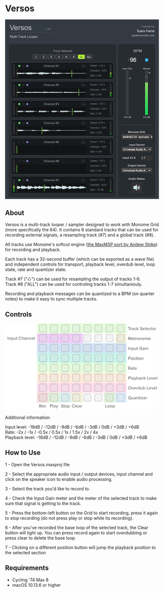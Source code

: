 # Versos

![Versos](/Images/Versos-Screenshot.jpg)

## About

Versos is a multi-track looper / sampler designed to work with Monome Grid (more specifically the 64). It contains 6 standard tracks that can be used for recording external signals, a resampling track (#7) and a global track (#8).

All tracks use Monome's softcut engine ([the MaxMSP port by Andew Shike](https://github.com/AndrewShike/softcut-msp)) for recording and playback. 

Each track has a 32-second buffer (which can be exported as a wave file) and independent controls for transport, playback level, overdub level, loop state, rate and quantizer state.

Track #7 ("♺") can be used for resampling the output of tracks 1-6.  
Track #8 ("ALL") can be used for controling tracks 1-7 simultaniouly.  

Recording and playback messages can be quantized to a BPM (on quarter notes) to make it easy to sync multiple tracks. 

## Controls

![Controls](/Images/Versos-Controls.png)

Additional information:

Input level: -18dB / -12dB / -9dB / -6dB / -3dB / 0dB / +3dB / +6dB  
Rate: -2x / -1x / -0.5x / 0.5x / 1x / 1.5x / 2x / 4x  
Playback level: -18dB / -12dB / -9dB / -6dB / -3dB / 0dB / +3dB / +6dB  

## How to Use

1 - Open the Versos.maxproj file

2 - Select the appropriate audio input / output devices, input channel and click on the speaker icon to enable audio processing.

3 - Select the track you'd like to record to.

4 - Check the Input Gain meter and the meter of the selected track to make sure that signal is getting to the track.

5 - Press the bottom-left button on the Grid to start recording, press it again to stop recording (do not press play or stop while its recording). 

6 - After you've recorded the base loop of the selected track, the Clear button will light up. You can press record again to start overdubbing or press clear to delete the base loop.

7 - Clicking on a different position button will jump the playback position to the selected section


## Requirements

- Cycling '74 Max 8  
- macOS 10.13.6 or higher

